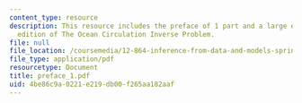 ```yaml
---
content_type: resource
description: This resource includes the preface of 1 part and a large extent the second
  edition of The Ocean Circulation Inverse Problem.
file: null
file_location: /coursemedia/12-864-inference-from-data-and-models-spring-2005/4be86c9a0221e219db00f265aa182aaf_preface_1.pdf
file_type: application/pdf
resourcetype: Document
title: preface_1.pdf
uid: 4be86c9a-0221-e219-db00-f265aa182aaf
---
```

